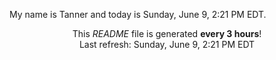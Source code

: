 My name is Tanner and today is Sunday, June 9, 2:21 PM EDT.

<p align="center">This <i>README</i> file is generated <b>every 3 hours</b>!</br>Last refresh: Sunday, June 9, 2:21 PM EDT<br /></p>

